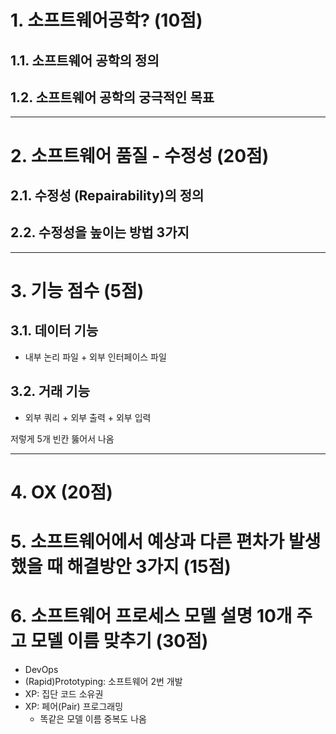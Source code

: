 # 1. 소프트웨어공학? (10점)
## 1.1. 소프트웨어 공학의 정의
## 1.2. 소프트웨어 공학의 궁극적인 목표

---
# 2. 소프트웨어 품질 - 수정성 (20점)
## 2.1. 수정성 (Repairability)의 정의
## 2.2. 수정성을 높이는 방법 3가지

---
# 3. 기능 점수 (5점)
## 3.1. 데이터 기능
- 내부 논리 파일 + 외부 인터페이스 파일
## 3.2. 거래 기능
- 외부 쿼리 + 외부 출력 + 외부 입력

저렇게 5개 빈칸 뚫어서 나옴

---
# 4. OX (20점)

# 5. 소프트웨어에서 예상과 다른 편차가 발생했을 때 해결방안 3가지 (15점)

# 6. 소프트웨어 프로세스 모델 설명 10개 주고 모델 이름 맞추기 (30점)
- DevOps
- (Rapid)Prototyping: 소프트웨어 2번 개발
- XP: 집단 코드 소유권
- XP: 페어(Pair) 프로그래밍
	- 똑같은 모델 이름 중복도 나옴
